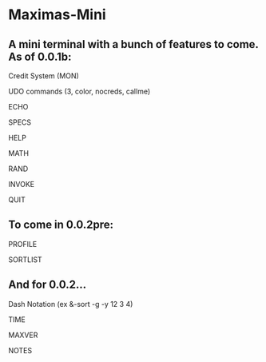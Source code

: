 # Maximas-Mini

A mini terminal with a bunch of features to come.
As of 0.0.1b:
---
Credit System (MON)

UDO commands (3, color, nocreds, callme)

ECHO

SPECS

HELP

MATH

RAND

INVOKE

QUIT

To come in 0.0.2pre:
---
PROFILE

SORTLIST

And for 0.0.2...
---
Dash Notation (ex &-sort -g -y 12 3 4)

TIME

MAXVER

NOTES



